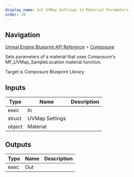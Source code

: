 ```yaml
---
display_name: Set UVMap Settings to Material Parameters
order: 10
---
```

## Navigation

[Unreal Engine Blueprint API Reference](https://dev.epicgames.com/documentation/en-us/unreal-engine/BlueprintAPI) > [Composure](https://dev.epicgames.com/documentation/en-us/unreal-engine/BlueprintAPI/Composure)

Sets parameters of a material that uses Composure's MF_UVMap_SampleLocation material function.

Target is Composure Blueprint Library

## Inputs

| Type | Name | Description |
| --- | --- | --- |
| exec | In |  |
| struct | UVMap Settings |  |
| object | Material |  |

## Outputs

| Type | Name | Description |
| --- | --- | --- |
| exec | Out |  |

